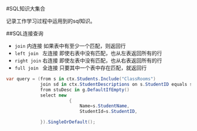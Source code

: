 #SQL知识大集合

记录工作学习过程中运用到的sql知识。

##SQL连接查询

- `join`        内连接  如果表中有至少一个匹配，则返回行  
- `left join `  左连接  即使右表中没有匹配，也从左表返回所有的行  
- `right join`  右连接  即使左表中没有匹配，也从右表返回所有的行  
- `full join `  全连接  只要其中一个表中存在匹配，就返回行  

```C#
var query = (from s in ctx.Students.Include("ClassRooms")
             join sd in ctx.StudentDescriptions on s.StudentID equals sd.StudentID into g
             from stuDesc in g.DefaultIfEmpty()
             select new
                        {
                            Name=s.StudentName,
                            StudentId=s.StudentID,

             }).SingleOrDefault();
```

    





